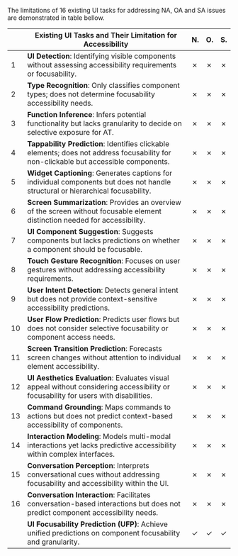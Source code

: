The limitations of 16 existing UI tasks for addressing NA, OA and SA issues are demonstrated in table bellow.

|  | Existing UI Tasks and Their Limitation for Accessibility                                                                                         | N. | O. | S. |
|------|--------------------------------------------------------------------------------------------------------------------------------------------------|----|----|----|
| 1    | **UI Detection**: Identifying visible components without assessing accessibility requirements or focusability.                                      | ✗  | ✗  | ✗  |
| 2    | **Type Recognition**: Only classifies component types; does not determine focusability accessibility needs.                                         | ✗  | ✗  | ✗  |
| 3    | **Function Inference**: Infers potential functionality but lacks granularity to decide on selective exposure for AT.                                | ✗  | ✗  | ✗  |
| 4    | **Tappability Prediction**: Identifies clickable elements; does not address focusability for non-clickable but accessible components.               | ✗  | ✗  | ✗  |
| 5    | **Widget Captioning**: Generates captions for individual components but does not handle structural or hierarchical focusability.                    | ✗  | ✗  | ✗  |
| 6    | **Screen Summarization**: Provides an overview of the screen without focusable element distinction needed for accessibility.                        | ✗  | ✗  | ✗  |
| 7    | **UI Component Suggestion**: Suggests components but lacks predictions on whether a component should be focusable.                                  | ✗  | ✗  | ✗  |
| 8    | **Touch Gesture Recognition**: Focuses on user gestures without addressing accessibility requirements.                                              | ✗  | ✗  | ✗  |
| 9    | **User Intent Detection**: Detects general intent but does not provide context-sensitive accessibility predictions.                                 | ✗  | ✗  | ✗  |
| 10   | **User Flow Prediction**: Predicts user flows but does not consider selective focusability or component access needs.                               | ✗  | ✗  | ✗  |
| 11   | **Screen Transition Prediction**: Forecasts screen changes without attention to individual element accessibility.                                   | ✗  | ✗  | ✗  |
| 12   | **UI Aesthetics Evaluation**: Evaluates visual appeal without considering accessibility or focusability for users with disabilities.                | ✗  | ✗  | ✗  |
| 13   | **Command Grounding**: Maps commands to actions but does not predict context-based accessibility of components.                                     | ✗  | ✗  | ✗  |
| 14   | **Interaction Modeling**: Models multi-modal interactions yet lacks predictive accessibility within complex interfaces.                             | ✗  | ✗  | ✗  |
| 15   | **Conversation Perception**: Interprets conversational cues without addressing focusability and accessibility within the UI.                        | ✗  | ✗  | ✗  |
| 16   | **Conversation Interaction**: Facilitates conversation-based interactions but does not predict component accessibility needs.                       | ✗  | ✗  | ✗  |
|    | **UI Focusability Prediction (UFP)**: Achieve unified predictions on component focusability and granularity.                                    | ✓  | ✓  | ✓  |
